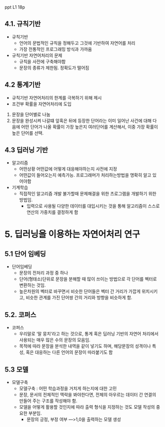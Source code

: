 ppt L1 18p 

## 4.1. 규칙기반

- 규칙기반
    - 언어의 문법적인 규칙을 정해두고 그것에 기반하여 자연어를 처리
    - 가장 전통적인 프로그래밍 방식과 가까움
- 규칙기반 자연어처리의 문제
    - 규칙을 사전에 구축해야함
    - 문장의 종류가 제한됨. 정확도가 떨어짐

## 4.2 통계기반

- 규칙기반 자연어처리의 한계를 극복하기 위해 제시
- 조건부 확률을 자연어처리에 도입
1. 문장을 단어별로 나눔
2. 문장을 완성시켜 나갈떄 앞혹은 뒤에 등장한 단어라는 이미 일어난 사건에 대해 다음에 어떤 단어가 나올 확률이 가장 높은지 여러단어를 계산해서, 이중 가장 확률이 높은 단어를 선택.


## 4.3 딥러닝 기반

- 알고리즘
    - 어떤상황 어떤값에 어떻게 대응해야하는지 사전에 지정
    - 어떤값이 들어오는지 예측가능. 프로그래머가 처리하는방법을 명확히 알고 있어야함
- 기계학습
    - 직접적인 알고리즘 개발 불가할때 문제해결을 위한 츠로그램을 개발하기 위한 방법임.
        - 입력으로 사용될 다양한 데이터를 대입시키는 것을 통해 알고리즘이 스스로 연산의 가중치를 결정하게 함
# 5. 딥러닝을 이용하는 자연어처리 연구

## 5.1 단어 임베딩

- 단어임베딩
    - 문장의 전처리 과정 중 하나
    - 단어(형태소)단위로 문장을 분해할 때 많이 쓰이는 방법으로 각 단어를 벡터로 변환하는 것임.
    - 높은차원의 벡터로 바꾸면서 비슷한 단어들은 벡터 간 거리가 가깝게 위치시키고, 비슷한 관계를 가진 단어쌍 간의 거리와 방향을 비슷하게 함.
    

## 5.2. 코퍼스

- 코퍼스
    - 우리말로 ‘말 뭉치’라고 하는 것으로, 통계 혹은 딥러닝 기반의 자연어 처리에서 사용되는 매우 많은 수의 문장의 모음임.
    - 목적에 따라 문장을 분석한 내역을 같이 넣기도 하며, 해당문장의 성격이나 특성, 혹은 대응하는 다른 언어의 문장이 따라붙기도 함

## 5.3 모델

- 모델구축
    - 모델구축 : 어떤 학습과정을 거치게 하는지에 대한 고민
    - 문장, 문서의 전체적인 맥락을 봐야한다면, 전체의 아우르는 데이터 간 연결의 만들어 주는 구조를 작성해야 함.
    - 모델을 어떻게 활용할 것인지에 따라 출력 형식을 지정하는 것도 모델 작성의 중요한 부분임.
        - 문장의 긍정, 부정 여부 —>1,0을 출력하는 모델 생성

